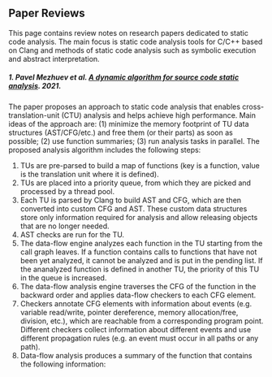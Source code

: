 Paper Reviews
---

This page contains review notes on research papers dedicated to static code analysis.
The main focus is static code analysis tools for C/C++ based on Clang and methods of static code analysis
such as symbolic execution and abstract interpretation.

##### 1. Pavel Mezhuev et al. [A dynamic algorithm for source code static analysis](https://ieeexplore.ieee.org/document/9693752). 2021.

The paper proposes an approach to static code analysis that
enables cross-translation-unit (CTU) analysis and helps achieve high performance.
Main ideas of the approach are:
(1) minimize the memory footprint of TU data structures (AST/CFG/etc.) and free them (or their parts) as soon as possible;
(2) use function summaries;
(3) run analysis tasks in parallel.
The proposed analysis algorithm includes the following steps:
1. TUs are pre-parsed to build a map of functions (key is a function, value is the translation unit where it is defined).
2. TUs are placed into a priority queue, from which they are picked and processed by a thread pool.
3. Each TU is parsed by Clang to build AST and CFG, which are then converted into custom CFG and AST. These custom data
structures store only information required for analysis and allow releasing objects that are no longer needed.
4. AST checks are run for the TU.
5. The data-flow engine analyzes each function in the TU starting from the call graph leaves. If a function contains
calls to functions that have not been yet analyzed, it cannot be analyzed and is put in the pending list.
If the ananalyzed function is defined in another TU, the priority of this TU in the queue is increased. 
6. The data-flow analysis engine traverses the CFG of the function in the backward order and applies data-flow checkers
to each CFG element.
7. Checkers annotate CFG elements with information about events (e.g. variable read/write, pointer dereference,
memory allocation/free, division, etc.), which are reachable from a corresponding program point. Different checkers
collect information about different events and use different propagation rules (e.g. an event must occur in all paths or any path).
8. Data-flow analysis produces a summary of the function that contains the following information:
